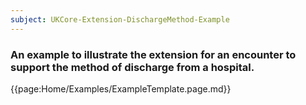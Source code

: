 ```yaml
---
subject: UKCore-Extension-DischargeMethod-Example
---
```

### An example to illustrate the extension for an encounter to support the method of discharge from a hospital.

{{page:Home/Examples/ExampleTemplate.page.md}}